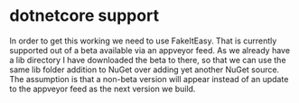 # dotnetcore support #
In order to get this working we need to use FakeItEasy. That is currently supported out of a beta available via an appveyor feed.
As we already have a lib directory I have downloaded the beta to there, so that we can use the same lib folder addition to NuGet over adding yet another NuGet source.
The assumption is that a non-beta version will appear instead of an update to the appveyor feed as the next version we build.
